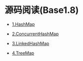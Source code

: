 # 源码阅读(Base1.8)

* [1.HashMap](HashMap.md)

* [2.ConcurrentHashMap](ConcurrentHashMap.md)

* [3.LinkedHashMap](LinkedHashMap.md)

* [4.TreeMap](TreeMap.md)